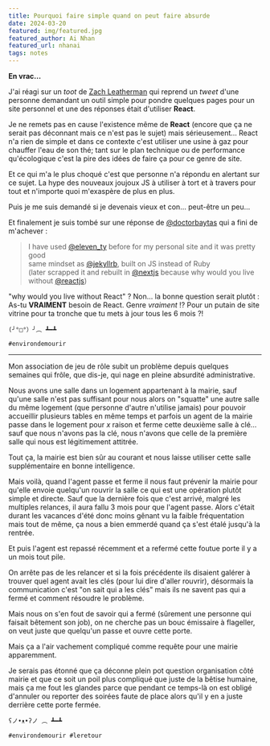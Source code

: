 ```yaml
---
title: Pourquoi faire simple quand on peut faire absurde
date: 2024-03-20
featured: img/featured.jpg
featured_author: Ai Nhan
featured_url: nhanai
tags: notes
---
```


**En vrac…**

<!-- excerpt -->

J'ai réagi sur un *toot* de [Zach Leatherman](https://fediverse.zachleat.com/@zachleat/112117301801565699#.) qui reprend un *tweet* d'une personne demandant un outil simple pour pondre quelques pages pour un site personnel et une des réponses était d'utiliser **React**.

Je ne remets pas en cause l'existence même de **React** (encore que ça ne serait pas déconnant mais ce n'est pas le sujet) mais sérieusement… React n'a rien de simple et dans ce contexte c'est utiliser une usine à gaz pour chauffer l'eau de son thé; tant sur le plan technique ou de performance qu'écologique c'est la pire des idées de faire ça pour ce genre de site.

Et ce qui m'a le plus choqué c'est que personne n'a répondu en alertant sur ce sujet. La hype des nouveaux joujoux JS à utiliser à tort et à travers pour tout et n'importe quoi m'exaspère de plus en plus.

Puis je me suis demandé si je devenais vieux et con… peut-être un peu…

Et finalement je suis tombé sur une réponse de [@doctorbaytas](https://twitter.com/doctorbaytas/status/1769271734048276901) qui a fini de m'achever :

> I have used [@eleven_ty](https://twitter.com/eleven_ty) before for my personal site and it was pretty good \
> same mindset as [@jekyllrb](https://twitter.com/jekyllrb), built on JS instead of Ruby \
> (later scrapped it and rebuilt in [@nextjs](https://twitter.com/nextjs) because why would you live without [@reactjs](https://twitter.com/reactjs))

"why would you live without React" ? Non… la bonne question serait plutôt : As-tu **VRAIMENT** besoin de React. Genre *vraiment* !? Pour un putain de site vitrine pour ta tronche que tu mets à jour tous les 6 mois ?!

```
(╯°□°）╯︵ ┻━┻
```

`#environdemourir`

---

Mon association de jeu de rôle subit un problème depuis quelques semaines qui frôle, que dis-je, qui nage en pleine absurdité administrative.

Nous avons une salle dans un logement appartenant à la mairie, sauf qu'une salle n'est pas suffisant pour nous alors on "squatte" une autre salle du même logement (que personne d'autre n'utilise jamais) pour pouvoir accueillir plusieurs tables en même temps et parfois un agent de la mairie passe dans le logement pour *x* raison et ferme cette deuxième salle à clé… sauf que nous n'avons pas la clé, nous n'avons que celle de la première salle qui nous est légitimement attitrée.

Tout ça, la mairie est bien sûr au courant et nous laisse utiliser cette salle supplémentaire en bonne intelligence.

Mais voilà, quand l'agent passe et ferme il nous faut prévenir la mairie pour qu'elle envoie quelqu'un rouvrir la salle ce qui est une opération plutôt simple et directe. Sauf que la dernière fois que c'est arrivé, malgré les multiples relances, il aura fallu 3 mois pour que l'agent passe. Alors c'était durant les vacances d'été donc moins gênant vu la faible fréquentation mais tout de même, ça nous a bien emmerdé quand ça s'est étalé jusqu'à la rentrée.

Et puis l'agent est repassé récemment et a refermé cette foutue porte il y a un mois tout pile.

On arrête pas de les relancer et si la fois précédente ils disaient galérer à trouver quel agent avait les clés (pour lui dire d'aller rouvrir), désormais la communication c'est "on sait qui a les clés" mais ils ne savent pas qui a fermé et comment résoudre le problème.

Mais nous on s'en fout de savoir qui a fermé (sûrement une personne qui faisait bêtement son job), on ne cherche pas un bouc émissaire à flageller, on veut juste que quelqu'un passe et ouvre cette porte.

Mais ça a l'air vachement compliqué comme requête pour une mairie apparemment.

Je serais pas étonné que ça déconne plein pot question organisation côté mairie et que ce soit un poil plus compliqué que juste de la bêtise humaine, mais ça me fout les glandes parce que pendant ce temps-là on est obligé d'annuler ou reporter des soirées faute de place alors qu'il y en a juste derrière cette porte fermée.

```
ʕノ•ᴥ•ʔノ ︵ ┻━┻
```

`#environdemourir #leretour`




